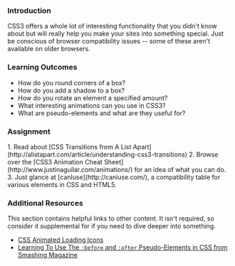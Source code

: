 ### Introduction
CSS3 offers a whole lot of interesting functionality that you didn't know about but will really help you make your sites into something special.  Just be conscious of browser compatibility issues -- some of these aren't available on older browsers.

### Learning Outcomes

* How do you round corners of a box?
* How do you add a shadow to a box?
* How do you rotate an element a specified amount?
* What interesting animations can you use in CSS3?
* What are pseudo-elements and what are they useful for?

### Assignment
<div class="lesson-content__panel" markdown="1">
1. Read about [CSS Transitions from A List Apart](http://alistapart.com/article/understanding-css3-transitions)
2. Browse over the [CSS3 Animation Cheat Sheet](http://www.justinaguilar.com/animations/) for an idea of what you can do.
3. Just glance at [canIuse](http://caniuse.com/), a compatibility table for various elements in CSS and HTML5.
</div>

### Additional Resources
This section contains helpful links to other content. It isn't required, so consider it supplemental for if you need to dive deeper into something.

* [CSS Animated Loading Icons](http://tobiasahlin.com/spinkit/)
* [Learning To Use The `:before` and `:after` Pseudo-Elements in CSS from Smashing Magazine](http://coding.smashingmagazine.com/2011/07/13/learning-to-use-the-before-and-after-pseudo-elements-in-css/)
